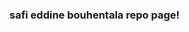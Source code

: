 
<!DOCTYPE html>
<html lang="en">
<head>
    <meta charset="UTF-8">
    <meta http-equiv="X-UA-Compatible" content="IE=edge">
    <meta name="viewport" content="width=device-width, initial-scale=1.0">
    <title>Hi</title>
</head>
<body>
    <h3>safi eddine bouhentala repo page!</h3>
</body>
</html>